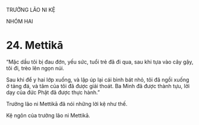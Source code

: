 TRƯỞNG LÃO NI KỆ

NHÓM HAI

# 24. Mettikā

“Mặc dầu tôi bị đau đớn, yếu sức, tuổi trẻ đã đi qua, sau khi tựa vào cây gậy, tôi đi, trèo lên ngọn núi.

Sau khi để y hai lớp xuống, và lập úp lại cái bình bát nhỏ, tôi đã ngồi xuống ở tảng đá, và tâm của tôi đã được giải thoát. Ba Minh đã được thành tựu, lời dạy của đức Phật đã được thực hành.”

Trưởng lão ni Mettikā đã nói những lời kệ như thế.

Kệ ngôn của trưởng lão ni Mettikā.
